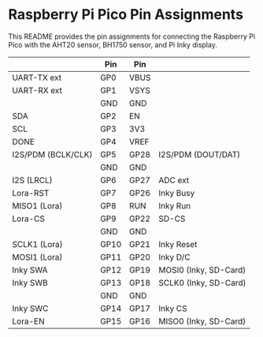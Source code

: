 # Raspberry Pi Pico Pin Assignments

This README provides the pin assignments for connecting the Raspberry Pi Pico with the AHT20 sensor, BH1750 sensor, and Pi Inky display.


|                     | Pin  | Pin  |                         |
|---------------------|------|------|-------------------------|
| UART-TX ext         | GP0  | VBUS |
| UART-RX ext         | GP1  | VSYS |
|                     | GND  | GND  |
| SDA                 | GP2  | EN   |
| SCL                 | GP3  | 3V3  |
| DONE                | GP4  | VREF |
| I2S/PDM (BCLK/CLK)  | GP5  | GP28  | I2S/PDM (DOUT/DAT)
|                     | GND  | GND  |
| I2S (LRCL)          | GP6  | GP27 | ADC ext
| Lora-RST            | GP7  | GP26 | Inky Busy
| MISO1 (Lora)        | GP8  | RUN  | Inky Run
| Lora-CS             | GP9  | GP22 | SD-CS
|                     | GND  | GND  |
| SCLK1 (Lora)        | GP10 | GP21 | Inky Reset
| MOSI1 (Lora)        | GP11 | GP20 | Inky D/C
| Inky SWA            | GP12 | GP19 | MOSI0 (Inky, SD-Card)
| Inky SWB            | GP13 | GP18 | SCLK0 (Inky, SD-Card)
|                     | GND  | GND  |
| Inky SWC            | GP14 | GP17 | Inky CS
| Lora-EN             | GP15 | GP16 | MISO0 (Inky, SD-Card)

